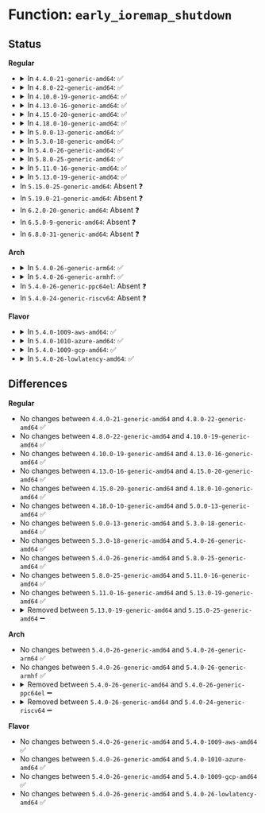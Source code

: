 # Function: <code>early_ioremap_shutdown</code>

## Status
<b>Regular</b>
<ul>
<li>
<details>
<summary>In <code>4.4.0-21-generic-amd64</code>: ✅</summary>

```c
void early_ioremap_shutdown()
```

```json
{
  "name": "early_ioremap_shutdown",
  "collision_type": "Unique Global",
  "inline_type": "No",
  "funcs": [
    {
      "addr": 18446744071595155189,
      "name": "early_ioremap_shutdown",
      "external": true,
      "loc": "mm/early_ioremap.c:33",
      "file": "mm/early_ioremap.c",
      "inline": "seen, unknown",
      "caller_inline": [],
      "caller_func": [
        "mm/early_ioremap.c:early_ioremap_reset"
      ]
    }
  ],
  "symbols": [
    {
      "addr": 18446744071595155189,
      "name": "early_ioremap_shutdown",
      "section": ".init.text",
      "bind": "STB_WEAK",
      "size": 6
    }
  ]
}
```
</details>
</li>
<li>
<details>
<summary>In <code>4.8.0-22-generic-amd64</code>: ✅</summary>

```c
void early_ioremap_shutdown()
```

```json
{
  "name": "early_ioremap_shutdown",
  "collision_type": "Unique Global",
  "inline_type": "No",
  "funcs": [
    {
      "addr": 18446744071595328708,
      "name": "early_ioremap_shutdown",
      "external": true,
      "loc": "mm/early_ioremap.c:33",
      "file": "mm/early_ioremap.c",
      "inline": "seen, unknown",
      "caller_inline": [],
      "caller_func": [
        "mm/early_ioremap.c:early_ioremap_reset"
      ]
    }
  ],
  "symbols": [
    {
      "addr": 18446744071595328708,
      "name": "early_ioremap_shutdown",
      "section": ".init.text",
      "bind": "STB_WEAK",
      "size": 6
    }
  ]
}
```
</details>
</li>
<li>
<details>
<summary>In <code>4.10.0-19-generic-amd64</code>: ✅</summary>

```c
void early_ioremap_shutdown()
```

```json
{
  "name": "early_ioremap_shutdown",
  "collision_type": "Unique Global",
  "inline_type": "No",
  "funcs": [
    {
      "addr": 18446744071595576886,
      "name": "early_ioremap_shutdown",
      "external": true,
      "loc": "mm/early_ioremap.c:33",
      "file": "mm/early_ioremap.c",
      "inline": "seen, unknown",
      "caller_inline": [],
      "caller_func": [
        "mm/early_ioremap.c:early_ioremap_reset"
      ]
    }
  ],
  "symbols": [
    {
      "addr": 18446744071595576886,
      "name": "early_ioremap_shutdown",
      "section": ".init.text",
      "bind": "STB_WEAK",
      "size": 6
    }
  ]
}
```
</details>
</li>
<li>
<details>
<summary>In <code>4.13.0-16-generic-amd64</code>: ✅</summary>

```c
void early_ioremap_shutdown()
```

```json
{
  "name": "early_ioremap_shutdown",
  "collision_type": "Unique Global",
  "inline_type": "No",
  "funcs": [
    {
      "addr": 18446744071596504533,
      "name": "early_ioremap_shutdown",
      "external": true,
      "loc": "mm/early_ioremap.c:33",
      "file": "mm/early_ioremap.c",
      "inline": "seen, unknown",
      "caller_inline": [],
      "caller_func": [
        "mm/early_ioremap.c:early_ioremap_reset"
      ]
    }
  ],
  "symbols": [
    {
      "addr": 18446744071596504533,
      "name": "early_ioremap_shutdown",
      "section": ".init.text",
      "bind": "STB_WEAK",
      "size": 11
    }
  ]
}
```
</details>
</li>
<li>
<details>
<summary>In <code>4.15.0-20-generic-amd64</code>: ✅</summary>

```c
void early_ioremap_shutdown()
```

```json
{
  "name": "early_ioremap_shutdown",
  "collision_type": "Unique Global",
  "inline_type": "No",
  "funcs": [
    {
      "addr": 18446744071602831952,
      "name": "early_ioremap_shutdown",
      "external": true,
      "loc": "mm/early_ioremap.c:41",
      "file": "mm/early_ioremap.c",
      "inline": "seen, unknown",
      "caller_inline": [],
      "caller_func": [
        "mm/early_ioremap.c:early_ioremap_reset"
      ]
    }
  ],
  "symbols": [
    {
      "addr": 18446744071602831952,
      "name": "early_ioremap_shutdown",
      "section": ".init.text",
      "bind": "STB_WEAK",
      "size": 11
    }
  ]
}
```
</details>
</li>
<li>
<details>
<summary>In <code>4.18.0-10-generic-amd64</code>: ✅</summary>

```c
void early_ioremap_shutdown()
```

```json
{
  "name": "early_ioremap_shutdown",
  "collision_type": "Unique Global",
  "inline_type": "No",
  "funcs": [
    {
      "addr": 18446744071603005254,
      "name": "early_ioremap_shutdown",
      "external": true,
      "loc": "mm/early_ioremap.c:41",
      "file": "mm/early_ioremap.c",
      "inline": "seen, unknown",
      "caller_inline": [],
      "caller_func": [
        "mm/early_ioremap.c:early_ioremap_reset"
      ]
    }
  ],
  "symbols": [
    {
      "addr": 18446744071603005254,
      "name": "early_ioremap_shutdown",
      "section": ".init.text",
      "bind": "STB_WEAK",
      "size": 11
    }
  ]
}
```
</details>
</li>
<li>
<details>
<summary>In <code>5.0.0-13-generic-amd64</code>: ✅</summary>

```c
void early_ioremap_shutdown()
```

```json
{
  "name": "early_ioremap_shutdown",
  "collision_type": "Unique Global",
  "inline_type": "No",
  "funcs": [
    {
      "addr": 18446744071604803882,
      "name": "early_ioremap_shutdown",
      "external": true,
      "loc": "mm/early_ioremap.c:41",
      "file": "mm/early_ioremap.c",
      "inline": "seen, unknown",
      "caller_inline": [],
      "caller_func": [
        "mm/early_ioremap.c:early_ioremap_reset"
      ]
    }
  ],
  "symbols": [
    {
      "addr": 18446744071604803882,
      "name": "early_ioremap_shutdown",
      "section": ".init.text",
      "bind": "STB_WEAK",
      "size": 11
    }
  ]
}
```
</details>
</li>
<li>
<details>
<summary>In <code>5.3.0-18-generic-amd64</code>: ✅</summary>

```c
void early_ioremap_shutdown()
```

```json
{
  "name": "early_ioremap_shutdown",
  "collision_type": "Unique Global",
  "inline_type": "No",
  "funcs": [
    {
      "addr": 18446744071604907259,
      "name": "early_ioremap_shutdown",
      "external": true,
      "loc": "mm/early_ioremap.c:41",
      "file": "mm/early_ioremap.c",
      "inline": "seen, unknown",
      "caller_inline": [],
      "caller_func": [
        "mm/early_ioremap.c:early_ioremap_reset"
      ]
    }
  ],
  "symbols": [
    {
      "addr": 18446744071604907259,
      "name": "early_ioremap_shutdown",
      "section": ".init.text",
      "bind": "STB_WEAK",
      "size": 11
    }
  ]
}
```
</details>
</li>
<li>
<details>
<summary>In <code>5.4.0-26-generic-amd64</code>: ✅</summary>

```c
void early_ioremap_shutdown()
```

```json
{
  "name": "early_ioremap_shutdown",
  "collision_type": "Unique Global",
  "inline_type": "No",
  "funcs": [
    {
      "addr": 18446744071604941129,
      "name": "early_ioremap_shutdown",
      "external": true,
      "loc": "mm/early_ioremap.c:41",
      "file": "mm/early_ioremap.c",
      "inline": "seen, unknown",
      "caller_inline": [],
      "caller_func": [
        "mm/early_ioremap.c:early_ioremap_reset"
      ]
    }
  ],
  "symbols": [
    {
      "addr": 18446744071604941129,
      "name": "early_ioremap_shutdown",
      "section": ".init.text",
      "bind": "STB_WEAK",
      "size": 11
    }
  ]
}
```
</details>
</li>
<li>
<details>
<summary>In <code>5.8.0-25-generic-amd64</code>: ✅</summary>

```c
void early_ioremap_shutdown()
```

```json
{
  "name": "early_ioremap_shutdown",
  "collision_type": "Unique Global",
  "inline_type": "No",
  "funcs": [
    {
      "addr": 18446744071609254965,
      "name": "early_ioremap_shutdown",
      "external": true,
      "loc": "mm/early_ioremap.c:41",
      "file": "mm/early_ioremap.c",
      "inline": "seen, unknown",
      "caller_inline": [],
      "caller_func": [
        "mm/early_ioremap.c:early_ioremap_reset"
      ]
    }
  ],
  "symbols": [
    {
      "addr": 18446744071609254965,
      "name": "early_ioremap_shutdown",
      "section": ".init.text",
      "bind": "STB_WEAK",
      "size": 11
    }
  ]
}
```
</details>
</li>
<li>
<details>
<summary>In <code>5.11.0-16-generic-amd64</code>: ✅</summary>

```c
void early_ioremap_shutdown()
```

```json
{
  "name": "early_ioremap_shutdown",
  "collision_type": "Unique Global",
  "inline_type": "No",
  "funcs": [
    {
      "addr": 18446744071612321274,
      "name": "early_ioremap_shutdown",
      "external": true,
      "loc": "mm/early_ioremap.c:41",
      "file": "mm/early_ioremap.c",
      "inline": "seen, unknown",
      "caller_inline": [],
      "caller_func": [
        "mm/early_ioremap.c:early_ioremap_reset"
      ]
    }
  ],
  "symbols": [
    {
      "addr": 18446744071612321274,
      "name": "early_ioremap_shutdown",
      "section": ".init.text",
      "bind": "STB_WEAK",
      "size": 11
    }
  ]
}
```
</details>
</li>
<li>
<details>
<summary>In <code>5.13.0-19-generic-amd64</code>: ✅</summary>

```c
void early_ioremap_shutdown()
```

```json
{
  "name": "early_ioremap_shutdown",
  "collision_type": "Unique Global",
  "inline_type": "No",
  "funcs": [
    {
      "addr": 18446744071614461464,
      "name": "early_ioremap_shutdown",
      "external": true,
      "loc": "mm/early_ioremap.c:41",
      "file": "mm/early_ioremap.c",
      "inline": "seen, unknown",
      "caller_inline": [],
      "caller_func": [
        "mm/early_ioremap.c:early_ioremap_reset"
      ]
    }
  ],
  "symbols": [
    {
      "addr": 18446744071614461464,
      "name": "early_ioremap_shutdown",
      "section": ".init.text",
      "bind": "STB_WEAK",
      "size": 11
    }
  ]
}
```
</details>
</li>
<li>
In <code>5.15.0-25-generic-amd64</code>: Absent ❓
</li>
<li>
In <code>5.19.0-21-generic-amd64</code>: Absent ❓
</li>
<li>
In <code>6.2.0-20-generic-amd64</code>: Absent ❓
</li>
<li>
In <code>6.5.0-9-generic-amd64</code>: Absent ❓
</li>
<li>
In <code>6.8.0-31-generic-amd64</code>: Absent ❓
</li>
</ul>
<b>Arch</b>
<ul>
<li>
<details>
<summary>In <code>5.4.0-26-generic-arm64</code>: ✅</summary>

```c
void early_ioremap_shutdown()
```

```json
{
  "name": "early_ioremap_shutdown",
  "collision_type": "Unique Global",
  "inline_type": "No",
  "funcs": [
    {
      "addr": 18446603336510981352,
      "name": "early_ioremap_shutdown",
      "external": true,
      "loc": "mm/early_ioremap.c:41",
      "file": "mm/early_ioremap.c",
      "inline": "seen, unknown",
      "caller_inline": [],
      "caller_func": [
        "mm/early_ioremap.c:early_ioremap_reset"
      ]
    }
  ],
  "symbols": [
    {
      "addr": 18446603336510981352,
      "name": "early_ioremap_shutdown",
      "section": ".init.text",
      "bind": "STB_WEAK",
      "size": 24
    }
  ]
}
```
</details>
</li>
<li>
<details>
<summary>In <code>5.4.0-26-generic-armhf</code>: ✅</summary>

```c
void early_ioremap_shutdown()
```

```json
{
  "name": "early_ioremap_shutdown",
  "collision_type": "Unique Global",
  "inline_type": "No",
  "funcs": [
    {
      "addr": 3243460632,
      "name": "early_ioremap_shutdown",
      "external": true,
      "loc": "mm/early_ioremap.c:41",
      "file": "mm/early_ioremap.c",
      "inline": "seen, unknown",
      "caller_inline": [],
      "caller_func": [
        "mm/early_ioremap.c:early_ioremap_reset"
      ]
    }
  ],
  "symbols": [
    {
      "addr": 3243460632,
      "name": "early_ioremap_shutdown",
      "section": ".init.text",
      "bind": "STB_WEAK",
      "size": 24
    }
  ]
}
```
</details>
</li>
<li>
In <code>5.4.0-26-generic-ppc64el</code>: Absent ❓
</li>
<li>
In <code>5.4.0-24-generic-riscv64</code>: Absent ❓
</li>
</ul>
<b>Flavor</b>
<ul>
<li>
<details>
<summary>In <code>5.4.0-1009-aws-amd64</code>: ✅</summary>

```c
void early_ioremap_shutdown()
```

```json
{
  "name": "early_ioremap_shutdown",
  "collision_type": "Unique Global",
  "inline_type": "No",
  "funcs": [
    {
      "addr": 18446744071604846589,
      "name": "early_ioremap_shutdown",
      "external": true,
      "loc": "mm/early_ioremap.c:41",
      "file": "mm/early_ioremap.c",
      "inline": "seen, unknown",
      "caller_inline": [],
      "caller_func": [
        "mm/early_ioremap.c:early_ioremap_reset"
      ]
    }
  ],
  "symbols": [
    {
      "addr": 18446744071604846589,
      "name": "early_ioremap_shutdown",
      "section": ".init.text",
      "bind": "STB_WEAK",
      "size": 11
    }
  ]
}
```
</details>
</li>
<li>
<details>
<summary>In <code>5.4.0-1010-azure-amd64</code>: ✅</summary>

```c
void early_ioremap_shutdown()
```

```json
{
  "name": "early_ioremap_shutdown",
  "collision_type": "Unique Global",
  "inline_type": "No",
  "funcs": [
    {
      "addr": 18446744071604815645,
      "name": "early_ioremap_shutdown",
      "external": true,
      "loc": "mm/early_ioremap.c:41",
      "file": "mm/early_ioremap.c",
      "inline": "seen, unknown",
      "caller_inline": [],
      "caller_func": [
        "mm/early_ioremap.c:early_ioremap_reset"
      ]
    }
  ],
  "symbols": [
    {
      "addr": 18446744071604815645,
      "name": "early_ioremap_shutdown",
      "section": ".init.text",
      "bind": "STB_WEAK",
      "size": 11
    }
  ]
}
```
</details>
</li>
<li>
<details>
<summary>In <code>5.4.0-1009-gcp-amd64</code>: ✅</summary>

```c
void early_ioremap_shutdown()
```

```json
{
  "name": "early_ioremap_shutdown",
  "collision_type": "Unique Global",
  "inline_type": "No",
  "funcs": [
    {
      "addr": 18446744071604923773,
      "name": "early_ioremap_shutdown",
      "external": true,
      "loc": "mm/early_ioremap.c:41",
      "file": "mm/early_ioremap.c",
      "inline": "seen, unknown",
      "caller_inline": [],
      "caller_func": [
        "mm/early_ioremap.c:early_ioremap_reset"
      ]
    }
  ],
  "symbols": [
    {
      "addr": 18446744071604923773,
      "name": "early_ioremap_shutdown",
      "section": ".init.text",
      "bind": "STB_WEAK",
      "size": 11
    }
  ]
}
```
</details>
</li>
<li>
<details>
<summary>In <code>5.4.0-26-lowlatency-amd64</code>: ✅</summary>

```c
void early_ioremap_shutdown()
```

```json
{
  "name": "early_ioremap_shutdown",
  "collision_type": "Unique Global",
  "inline_type": "No",
  "funcs": [
    {
      "addr": 18446744071604945300,
      "name": "early_ioremap_shutdown",
      "external": true,
      "loc": "mm/early_ioremap.c:41",
      "file": "mm/early_ioremap.c",
      "inline": "seen, unknown",
      "caller_inline": [],
      "caller_func": [
        "mm/early_ioremap.c:early_ioremap_reset"
      ]
    }
  ],
  "symbols": [
    {
      "addr": 18446744071604945300,
      "name": "early_ioremap_shutdown",
      "section": ".init.text",
      "bind": "STB_WEAK",
      "size": 11
    }
  ]
}
```
</details>
</li>
</ul>

## Differences
<b>Regular</b>
<ul>
<li>
No changes between <code>4.4.0-21-generic-amd64</code> and <code>4.8.0-22-generic-amd64</code> ✅
</li>
<li>
No changes between <code>4.8.0-22-generic-amd64</code> and <code>4.10.0-19-generic-amd64</code> ✅
</li>
<li>
No changes between <code>4.10.0-19-generic-amd64</code> and <code>4.13.0-16-generic-amd64</code> ✅
</li>
<li>
No changes between <code>4.13.0-16-generic-amd64</code> and <code>4.15.0-20-generic-amd64</code> ✅
</li>
<li>
No changes between <code>4.15.0-20-generic-amd64</code> and <code>4.18.0-10-generic-amd64</code> ✅
</li>
<li>
No changes between <code>4.18.0-10-generic-amd64</code> and <code>5.0.0-13-generic-amd64</code> ✅
</li>
<li>
No changes between <code>5.0.0-13-generic-amd64</code> and <code>5.3.0-18-generic-amd64</code> ✅
</li>
<li>
No changes between <code>5.3.0-18-generic-amd64</code> and <code>5.4.0-26-generic-amd64</code> ✅
</li>
<li>
No changes between <code>5.4.0-26-generic-amd64</code> and <code>5.8.0-25-generic-amd64</code> ✅
</li>
<li>
No changes between <code>5.8.0-25-generic-amd64</code> and <code>5.11.0-16-generic-amd64</code> ✅
</li>
<li>
No changes between <code>5.11.0-16-generic-amd64</code> and <code>5.13.0-19-generic-amd64</code> ✅
</li>
<li>
<details>
<summary>Removed between <code>5.13.0-19-generic-amd64</code> and <code>5.15.0-25-generic-amd64</code> ➖</summary>

```c
void early_ioremap_shutdown()
```
</details>
</li>
</ul>
<b>Arch</b>
<ul>
<li>
No changes between <code>5.4.0-26-generic-amd64</code> and <code>5.4.0-26-generic-arm64</code> ✅
</li>
<li>
No changes between <code>5.4.0-26-generic-amd64</code> and <code>5.4.0-26-generic-armhf</code> ✅
</li>
<li>
<details>
<summary>Removed between <code>5.4.0-26-generic-amd64</code> and <code>5.4.0-26-generic-ppc64el</code> ➖</summary>

```c
void early_ioremap_shutdown()
```
</details>
</li>
<li>
<details>
<summary>Removed between <code>5.4.0-26-generic-amd64</code> and <code>5.4.0-24-generic-riscv64</code> ➖</summary>

```c
void early_ioremap_shutdown()
```
</details>
</li>
</ul>
<b>Flavor</b>
<ul>
<li>
No changes between <code>5.4.0-26-generic-amd64</code> and <code>5.4.0-1009-aws-amd64</code> ✅
</li>
<li>
No changes between <code>5.4.0-26-generic-amd64</code> and <code>5.4.0-1010-azure-amd64</code> ✅
</li>
<li>
No changes between <code>5.4.0-26-generic-amd64</code> and <code>5.4.0-1009-gcp-amd64</code> ✅
</li>
<li>
No changes between <code>5.4.0-26-generic-amd64</code> and <code>5.4.0-26-lowlatency-amd64</code> ✅
</li>
</ul>
